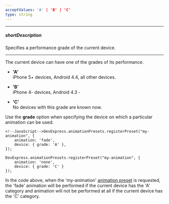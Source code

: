 ```yaml
---
acceptValues: 'A' | 'B' | 'C'
type: string
---
```

---
##### shortDescription
Specifies a performance grade of the current device.

---
The current device can have one of the grades of its performance.

- **'A'**  
iPhone 5+ devices, Android 4.4, all other devices.

- **'B'**  
iPhone 4- devices, Android 4.3 -

- **'C'**  
No devices with this grade are known now.

Use the **grade** option when specifying the device on which a particular animation can be used. 

	<!--JavaScript-->DevExpress.animationPresets.registerPreset("my-animation", {
		animation: 'fade',
		device: { grade: 'A' },
	});

	DevExpress.animationPresets.registerPreset("my-animation", {
		animation: 'none',
		device: { grade: 'C' }
	});

In the code above, when the 'my-animation' [animation preset](/api-reference/50%20Common/utils/animationPresets '/Documentation/ApiReference/Common/Utils/animationPresets/') is requested, the 'fade' animation will be performed if the current device has the 'A' category and animation will not be performed at all if the current device has the 'C' category.
